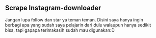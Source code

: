 Scrape Instagram-downloader 
------------------------------------------
Jangan lupa follow dan star ya teman teman.
Disini saya hanya ingin berbagi apa yang sudah saya pelajarin dari dulu walaupun hanya sedikit bisa, tapi gapapa terimakasih sudah mau digunakan:D
